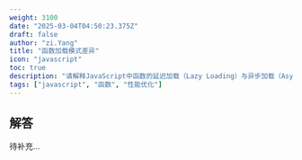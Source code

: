```yaml
---
weight: 3100
date: "2025-03-04T04:50:23.375Z"
draft: false
author: "zi.Yang"
title: "函数加载模式差异"
icon: "javascript"
toc: true
description: "请解释JavaScript中函数的延迟加载（Lazy Loading）与异步加载（Async Loading）的具体实现方式，并比较两者在性能优化和代码执行时机上的主要区别。"
tags: ["javascript", "函数", "性能优化"]
---
```


## 解答

待补充...

